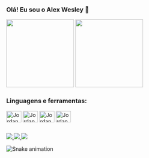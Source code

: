 ### Olá! Eu sou o Alex Wesley 👋

<div>
  <img height="180" src="https://github-readme-stats.vercel.app/api?username=AlexWesleyy&show_icons=true&theme=gotham" />
  <img height="180" src="https://github-readme-stats.vercel.app/api/top-langs/?username=AlexWesleyy&layout=compact&theme=gotham" />
</div>

### Linguagens e ferramentas:

<div style="display: inline_block">
  <img align="center" alt="Jordan-JS" height="30" width="40" src="https://cdn.jsdelivr.net/gh/devicons/devicon/icons/javascript/javascript-original.svg" />
  <img align="center" alt="Jordan-HTML" height="30" width="40" src="https://cdn.jsdelivr.net/gh/devicons/devicon/icons/html5/html5-original.svg" />
  <img align="center" alt="Jordan-CSS" height="30" width="40" src="https://cdn.jsdelivr.net/gh/devicons/devicon/icons/css3/css3-original.svg" />
  <img align="center" alt="Jordan-PY" height="30" width="40" src="https://cdn.jsdelivr.net/gh/devicons/devicon/icons/python/python-original.svg" />
</div>

##

<div>
  <a href="https://www.linkedin.com/in/alex-wesley-de-carvalho-alves-57aa62238/" target="_blank">
    <img src="https://img.shields.io/badge/LinkedIn-0077B5?style=for-the-badge&logo=linkedin&logoColor=white" target="_blank"/>
  </a>
  <a href="https://www.instagram.com/allex.wes/" target="_blank">
    <img src="https://img.shields.io/badge/Instagram-E4405F?style=for-the-badge&logo=instagram&logoColor=white" target="_blank"/>
  </a>
  <a href="mailto:allewss11@gmail.com" target="_blank">
    <img src="https://img.shields.io/badge/Gmail-D14836?style=for-the-badge&logo=gmail&logoColor=white" target="_blank"/>
  </a>
</div>

![Snake animation](https://github.com/jordanferreiraa/jordanferreiraa/blob/output/github-contribution-grid-snake.svg)
